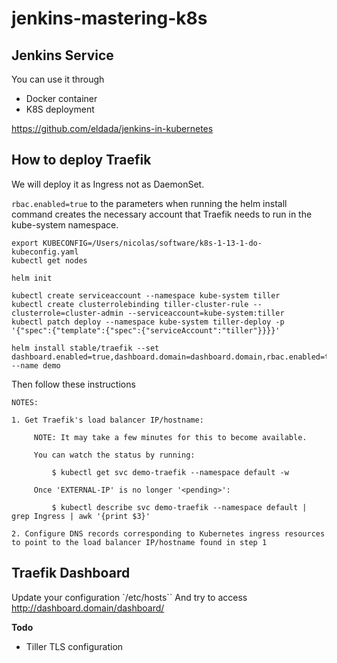 # jenkins-mastering-k8s

## Jenkins Service

You can use it through
* Docker container
* K8S deployment

https://github.com/eldada/jenkins-in-kubernetes

## How to deploy Traefik

We will deploy it as Ingress not as DaemonSet. 

`rbac.enabled=true` to the parameters when running the helm install command creates the necessary account that Traefik needs to run in the kube-system namespace.


```
export KUBECONFIG=/Users/nicolas/software/k8s-1-13-1-do-kubeconfig.yaml
kubectl get nodes

helm init

kubectl create serviceaccount --namespace kube-system tiller
kubectl create clusterrolebinding tiller-cluster-rule --clusterrole=cluster-admin --serviceaccount=kube-system:tiller
kubectl patch deploy --namespace kube-system tiller-deploy -p '{"spec":{"template":{"spec":{"serviceAccount":"tiller"}}}}'

helm install stable/traefik --set dashboard.enabled=true,dashboard.domain=dashboard.domain,rbac.enabled=true --name demo

```

Then follow these instructions

```
NOTES:

1. Get Traefik's load balancer IP/hostname:

     NOTE: It may take a few minutes for this to become available.

     You can watch the status by running:

         $ kubectl get svc demo-traefik --namespace default -w

     Once 'EXTERNAL-IP' is no longer '<pending>':

         $ kubectl describe svc demo-traefik --namespace default | grep Ingress | awk '{print $3}'

2. Configure DNS records corresponding to Kubernetes ingress resources to point to the load balancer IP/hostname found in step 1
```

## Traefik Dashboard

Update your configuration `/etc/hosts``
And try to access http://dashboard.domain/dashboard/

**Todo**
* Tiller TLS configuration
